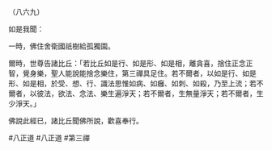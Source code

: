 （八六九）

如是我聞：

一時，佛住舍衛國祇樹給孤獨園。

爾時，世尊告諸比丘：「若比丘如是行、如是形、如是相，離貪喜，捨住正念正智，覺身樂，聖人能說能捨念樂住，第三禪具足住。若不爾者，以如是行、如是形、如是相，於受、想、行、識法思惟如病、如癰、如刺、如殺，乃至上流；若不爾者，以彼法，欲法、念法、樂生遍淨天；若不爾者，生無量淨天；若不爾者，生少淨天。」

佛說此經已，諸比丘聞佛所說，歡喜奉行。



#八正道
#八正道
#第三禪
